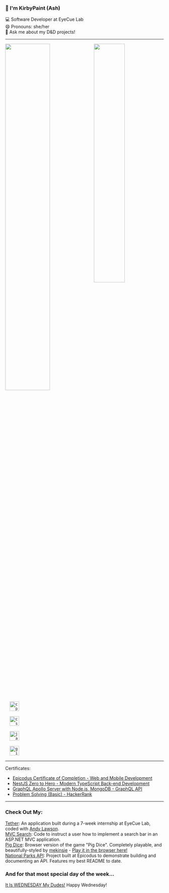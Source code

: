 ### 👋 I'm KirbyPaint (Ash)<br>
💻 Software Developer at EyeCue Lab<br>
😄 Pronouns: she/her<br>
💬 Ask me about my D&D projects!

<hr>

<div>
  <img style="display:inline-block" src="https://github-readme-stats.vercel.app/api//?username=KirbyPaint&show_icons=true&count_private=true&theme=radical" width="53%" /><img style="display:inline-block; float:right" src="https://github-readme-stats.vercel.app/api/top-langs/?username=KirbyPaint&layout=compact&theme=radical" width="44%"/>
</div>

<div img style="center">
<code>
  <img src="https://raw.githubusercontent.com/jmnote/z-icons/master/svg/cpp.svg" alt="cplusplus" width="30" />
</code>

<code>
  <img src="https://raw.githubusercontent.com/jmnote/z-icons/master/svg/csharp.svg" alt="csharp" width="30" />
</code>

<code>
  <img src="https://raw.githubusercontent.com/jmnote/z-icons/master/svg/javascript.svg" alt="javascript" width="30" />
</code>

<code>
  <img src="https://raw.githubusercontent.com/jmnote/z-icons/master/svg/git.svg" alt="git" width="30" />
</code>
</div>

<hr>
Certificates:
<ul>
  <li><a href="https://www.epicodus.com/">Epicodus Certificate of Completion - Web and Mobile Development</a></li>  
  <li><a href="https://www.udemy.com/certificate/UC-8724cd6f-690c-4a7e-ab24-1971b5de97a9/">NestJS Zero to Hero - Modern TypeScript Back-end Development</a></li> 
  <li><a href="https://www.udemy.com/certificate/UC-31a94257-fe7c-414e-b05c-4966db06c816/">GraphQL Apollo Server with Node.js, MongoDB - GraphQL API</a></li>
  <li><a href="https://www.hackerrank.com/certificates/26781d7b508b">Problem Solving (Basic) - HackerRank</a></li>
</ul>
<hr>

### Check Out My: 
<a href="https://tether-internship-client.herokuapp.com/login">Tether</a>: An application built during a 7-week internship at EyeCue Lab, coded with <a href="https://github.com/andyL89/andyL89">Andy Lawson</a>.  
<a href="https://github.com/KirbyPaint/ToDoList_Search">MVC Search</a>: Code to instruct a user how to implement a search bar in an ASP.NET MVC application.  
<a href="https://github.com/KirbyPaint/EC-W4-pig-dice">Pig Dice</a>: Browser version of the game "Pig Dice". Completely playable, and beautifully-styled by <a href="https://github.com/mekinsie">mekinsie</a> - <a href="https://mekinsie.github.io/pig-dice/">Play it in the browser here!</a>  
<a href="https://github.com/KirbyPaint/NationalParksAPI.Solution">National Parks API</a>: Project built at Epicodus to demonstrate building and documenting an API. Features my best README to date.  

### And for that most special day of the week...
<a href="https://kirbypaint.github.io/wednesday/">It Is WEDNESDAY My Dudes!</a> Happy Wednesday!  
<!--
**KirbyPaint/KirbyPaint** is a ✨ _special_ ✨ repository because its `README.md` (this file) appears on your GitHub profile.

Here are some ideas to get you started:

- 🔭 I’m currently working on ...
- 🌱 I’m currently learning ...
- 👯 I’m looking to collaborate on ...
- 🤔 I’m looking for help with ...
- 💬 Ask me about ...
- 📫 How to reach me: ...
- 😄 Pronouns: ...
- ⚡ Fun fact: ...
-->

